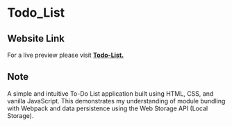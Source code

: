 # Todo_List

## Website Link 
For a live preview please visit [__Todo-List.__](https://plan28-06.github.io/Todo_List/)

## **Note**
A simple and intuitive To-Do List application built using HTML, CSS, and vanilla JavaScript. This demonstrates my understanding of module bundling with Webpack and data persistence using the Web Storage API (Local Storage).
